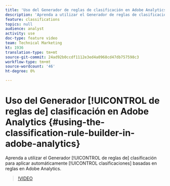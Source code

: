 ```yaml
---
title: 'Uso del Generador de reglas de clasificación en Adobe Analytics '
description: 'Aprenda a utilizar el Generador de reglas de clasificación para aplicar automáticamente clasificaciones basadas en reglas en Adobe Analytics. '
feature: classifications
topics: null
audience: analyst
activity: use
doc-type: feature video
team: Technical Marketing
kt: 1936
translation-type: tm+mt
source-git-commit: 24ad92b0ccdf1112e3ed4a0968cd47db757598c3
workflow-type: tm+mt
source-wordcount: '46'
ht-degree: 0%

---
```



# Uso del Generador [!UICONTROL de reglas de] clasificación en Adobe Analytics {#using-the-classification-rule-builder-in-adobe-analytics}

Aprenda a utilizar el Generador [!UICONTROL de reglas de] clasificación para aplicar automáticamente [!UICONTROL clasificaciones] basadas en reglas en Adobe Analytics.

>[!VIDEO](https://video.tv.adobe.com/v/25884?quality=12)
